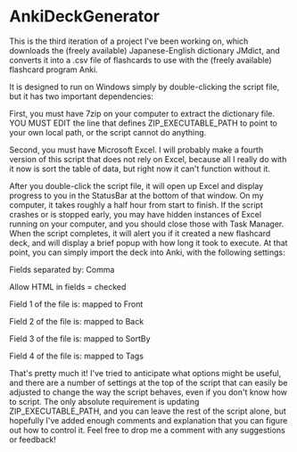 # AnkiDeckGenerator

This is the third iteration of a project I've been working on, which downloads the (freely available) Japanese-English dictionary JMdict, and converts it into a .csv file of flashcards to use with the (freely available) flashcard program Anki.

It is designed to run on Windows simply by double-clicking the script file, but it has two important dependencies: 

First, you must have 7zip on your computer to extract the dictionary file. YOU MUST EDIT the line that defines ZIP_EXECUTABLE_PATH to point to your own local path, or the script cannot do anything.

Second, you must have Microsoft Excel. I will probably make a fourth version of this script that does not rely on Excel, because all I really do with it now is sort the table of data, but right now it can't function without it.

After you double-click the script file, it will open up Excel and display progress to you in the StatusBar at the bottom of that window. On my computer, it takes roughly a half hour from start to finish. If the script crashes or is stopped early, you may have hidden instances of Excel running on your computer, and you should close those with Task Manager. When the script completes, it will alert you if it created a new flashcard deck, and will display a brief popup with how long it took to execute. At that point, you can simply import the deck into Anki, with the following settings:

Fields separated by: Comma

Allow HTML in fields = checked

Field 1 of the file is: mapped to Front

Field 2 of the file is: mapped to Back

Field 3 of the file is: mapped to SortBy

Field 4 of the file is: mapped to Tags



That's pretty much it! I've tried to anticipate what options might be useful, and there are a number of settings at the top of the script that can easily be adjusted to change the way the script behaves, even if you don't know how to script. The only absolute requirement is updating ZIP_EXECUTABLE_PATH, and you can leave the rest of the script alone, but hopefully I've added enough comments and explanation that you can figure out how to control it. Feel free to drop me a comment with any suggestions or feedback!
